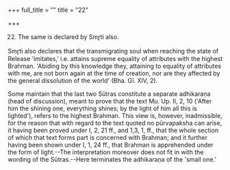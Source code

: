 +++
full_title = ""
title = "22"

+++


22. The same is declared by Smr̥ti also.

Smr̥ti also declares that the transmigrating soul when reaching the state of Release 'imitates,' i.e. attains supreme equality of attributes with the highest Brahman. 'Abiding by this knowledge they, attaining to equality of attributes with me, are not born again at the time of creation, nor are they affected by the general dissolution of the world' (Bha. Gī. XIV, 2).

Some maintain that the last two Sūtras constitute a separate adhikaraṇa (head of discussion), meant to prove that the text Mu. Up. II, 2, 10 ('After him the shining one, everything shines; by the light of him all this is lighted'), refers to the highest Brahman. This view is, however, inadmissible, for the reason that with regard to the text quoted no pūrvapaksha can arise, it having been proved under I, 2, 21 ff., and 1,3, 1, ff., that the whole section of which that text forms part is concerned with Brahman; and it further having been shown under I, 1, 24 ff., that Brahman is apprehended under the form of light.--The interpretation moreover does not fit in with the wording of the Sūtras.--Here terminates the adhikaraṇa of the 'small one.'


